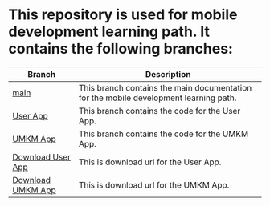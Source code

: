 # This repository is used for mobile development learning path. It contains the following branches:

| Branch                                                                                                              | Description                                                                        |
| ------------------------------------------------------------------------------------------------------------------- | ---------------------------------------------------------------------------------- |
| [main](https://github.com/Fashionism-Bangkit-Capstone/Fashionism-Mobile-Development/tree/main)                         | This branch contains the main documentation for the mobile development learning path. |
| [User App](https://github.com/Fashionism-Bangkit-Capstone/Fashionism-Mobile-Development/tree/Fashionism-User-App) | This branch contains the code for the User App.                            |
| [UMKM App](https://github.com/Fashionism-Bangkit-Capstone/Fashionism-Mobile-Development/tree/Fashionism-UMKM-App) | This branch contains the code for the UMKM App.   
| [Download User App](https://github.com/Fashionism-Bangkit-Capstone/Fashionism-Mobile-Development/releases/tag/v1.0.0) | This is download url for the User App.     
| [Download UMKM App](https://github.com/Fashionism-Bangkit-Capstone/Fashionism-Mobile-Development/releases/tag/v1.1) | This is download url for the UMKM App.    
